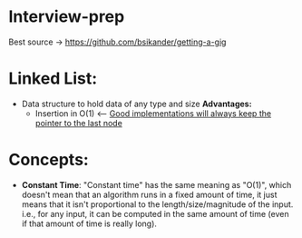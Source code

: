 # Interview-prep

Best source -> https://github.com/bsikander/getting-a-gig

# Linked List:
- Data structure to hold data of any type and size
  **Advantages:**
  - Insertion in O(1) <-- [Good implementations will always keep the pointer to the last node](http://stackoverflow.com/questions/1933085/linked-list-insertion-running-time-confusion)
  
  
  
# Concepts:
- **Constant Time**:
"Constant time" has the same meaning as "O(1)", which doesn't mean that an algorithm runs in a fixed amount of time,
it just means that it isn't proportional to the length/size/magnitude of the input. i.e., for any input, it can be computed 
in the same amount of time (even if that amount of time is really long).
